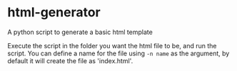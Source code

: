 # html-generator
A python script to generate a basic html template

Execute the script in the folder you want the html file to be, and run the script. You can define a name for the file using ```-n name``` as the argument, by default it will create the file as 'index.html'.
